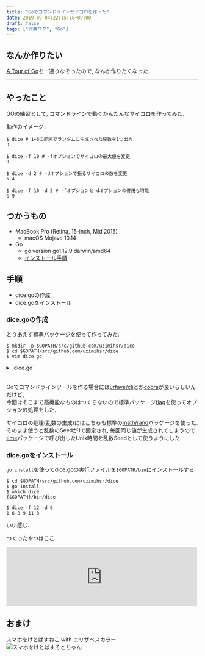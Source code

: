 ```yaml
---
title: "Goでコマンドラインサイコロを作った"
date: 2019-09-04T22:15:18+09:00
draft: false
tags: ["作業ログ", "Go"]
---
```


## なんか作りたい
[A Tour of Go](https://tour.golang.org/list)を一通りなぞったので, なんか作りたくなった.  

<!--more-->
---

## やったこと
GOの練習として, コマンドラインで動くかんたんなサイコロを作ってみた.  

動作のイメージ :
```
$ dice # 1~6の範囲でランダムに生成された整数を1つ出力
3

$ dice -f 10 # -fオプションでサイコロの最大値を変更
9

$ dice -d 2 # -dオプションで振るサイコロの数を変更
5 4

$ dice -f 10 -d 2 # -fオプションと-dオプションの併用も可能
6 9
```

## つかうもの
- MacBook Pro (Retina, 15-inch, Mid 2015)
    - macOS Mojave 10.14
- Go
    - go version go1.12.9 darwin/amd64
    - [インストール手順](https://github.com/uzimihsr/setup/blob/master/go.md)

## 手順
- dice.goの作成
- dice.goをインストール

### dice.goの作成
とりあえず標準パッケージを使って作ってみた.  

```
$ mkdir -p $GOPATH/src/github.com/uzimihsr/dice
$ cd $GOPATH/src/github.com/uzimihsr/dice
$ vim dice.go
```

<details><summary>`dice.go`</summary><div>

```
package main

import (
	"flag"
	"fmt"
	"math/rand"
	"time"
)

func main() {
	// コマンドラインオプションで与える値の変数定義
	var (
		faces uint
		dices uint
	)

	// コマンドラインオプションの設定
	flag.UintVar(&faces, "f", 6, "The number of dice faces")
	flag.UintVar(&dices, "d", 1, "The number of dices to throw")
	flag.Parse()

	// サイコロを振り, 出目を出力
	rand.Seed(time.Now().UnixNano())
	for i := 0; i < int(dices); i++ {
		fmt.Printf("%d ", (rand.Intn(int(faces)) + 1))
	}
	fmt.Println()
}
```
</div></details>
<br>

Goでコマンドラインツールを作る場合には[urfave/cli](https://github.com/urfave/cli)とか[cobra](https://github.com/spf13/cobra)が良いらしいんだけど,  
今回はそこまで高機能なものはつくらないので標準パッケージ[flag](https://godoc.org/flag)を使ってオプションの処理をした.  

サイコロの処理(乱数の生成)にはこちらも標準の[math/rand](https://godoc.org/math/rand)パッケージを使った.  
そのまま使うと乱数のSeedが1で固定され, 毎回同じ値が生成されてしまうので[time](https://godoc.org/time)パッケージで呼び出したUnix時間を乱数Seedとして使うようにした.  

### dice.goをインストール
`go install`を使ってdice.goの実行ファイルを`$GOPATH/bin`にインストールする.  

```
$ cd $GOPATH/src/github.com/uzimihsr/dice
$ go install
$ which dice
{$GOPATH}/bin/dice

$ dice -f 12 -d 6
1 6 8 9 11 3
```

いい感じ.  

つくったやつはここ.  

<iframe class="hatenablogcard" style="width:100%;height:155px;max-width:500px;" title="uzimihsr/dice" src="https://hatenablog-parts.com/embed?url=https://github.com/uzimihsr/dice" width="300" height="150" frameborder="0" scrolling="no"></iframe>

## おまけ
スマホをけとばすねこ with エリザベスカラー  
![スマホをけとばすそとちゃん](/images/2019-09-04-sotochan-omake.jpg)

